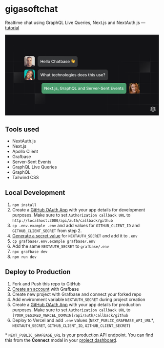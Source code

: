 # gigasoftchat

Realtime chat using GraphQL Live Queries, Next.js and NextAuth.js &mdash; [tutorial](https://grafbase.com/guides/how-to-build-a-real-time-chat-app-with-nextjs-graphql-and-server-sent-events)

![gigasoftchat App](/public/og.png)

## Tools used

- NextAuth.js
- Next.js
- Apollo Client
- Grafbase
- Server-Sent Events
- GraphQL Live Queries
- GraphQL
- Tailwind CSS

## Local Development

1. `npm install`
2. Create a [GitHub OAuth App](https://docs.github.com/en/apps/oauth-apps/building-oauth-apps/creating-an-oauth-app) with your app details for development purposes. Make sure to set `Authorization callback URL` to `http://localhost:3000/api/auth/callback/github`
3. `cp .env.example .env` and add values for `GITHUB_CLIENT_ID` and `GITHUB_CLIENT_SECRET` from step 2.
4. [Generate a secret value](https://generate-secret.vercel.app) for `NEXTAUTH_SECRET` and add it to `.env`
5. `cp grafbase/.env.example grafbase/.env`
6. Add the same `NEXTAUTH_SECRET` to `grafbase/.env`
7. `npx grafbase dev`
8. `npm run dev`

## Deploy to Production

1. Fork and Push this repo to GitHub
2. [Create an account](https://grafbase.com) with Grafbase
3. Create new project with Grafbase and connect your forked repo
4. Add environment variable `NEXTAUTH_SECRET` during project creation
5. Create a [GitHub OAuth App](https://docs.github.com/en/apps/oauth-apps/building-oauth-apps/creating-an-oauth-app) with your app details for production purposes. Make sure to set `Authorization callback URL` to `[YOUR_DESIRED_VERCEL_DOMAIN]/api/auth/callback/github`
6. Deploy to Vercel and add `.env` values (`NEXT_PUBLIC_GRAFBASE_API_URL`\*, `NEXTAUTH_SECRET`, `GITHUB_CLIENT_ID`, `GITHUB_CLIENT_SECRET`)

\* `NEXT_PUBLIC_GRAFBASE_URL` is your production API endpoint. You can find this from the **Connect** modal in your [project dashboard](https://grafbase.com/dashboard).
